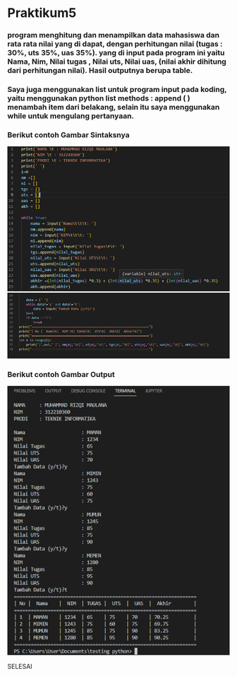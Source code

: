 # Praktikum5
### program menghitung dan menampilkan data mahasiswa dan rata rata nilai yang di dapat, dengan perhitungan nilai (tugas : 30%, uts 35%, uas 35%). yang di input pada program ini yaitu Nama, Nim, Nilai tugas , Nilai uts, Nilai uas, (nilai akhir dihitung dari perhitungan nilai). Hasil outputnya berupa table.
### Saya juga menggunakan list untuk program input pada koding, yaitu menggunakan python list methods : append ( ) menambah item dari belakang, selain itu saya menggunakan while untuk mengulang pertanyaan.
### Berikut contoh Gambar Sintaksnya
![img](gambar/1.png)</br>
![img](gambar/2.png) </br>
### Berikut contoh Gambar Output
![img](gambar/output.png)</br>
<p>SELESAI</p>